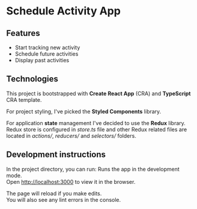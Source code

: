 # Schedule Activity App

## Features

- Start tracking new activity
- Schedule future activities
- Display past activities

## Technologies

This project is bootstrapped with **Create React App** (CRA) and **TypeScript** CRA template.

For project styling, I've picked the **Styled Components** library.

For application **state** management I've decided to use the **Redux** library. Redux store is configured in _store.ts_ file and other Redux related files are located in _actions/_, _reducers/_ and _selectors/_ folders.

## Development instructions

In the project directory, you can run:
Runs the app in the development mode.\
Open [http://localhost:3000](http://localhost:3000) to view it in the browser.

The page will reload if you make edits.\
You will also see any lint errors in the console.
